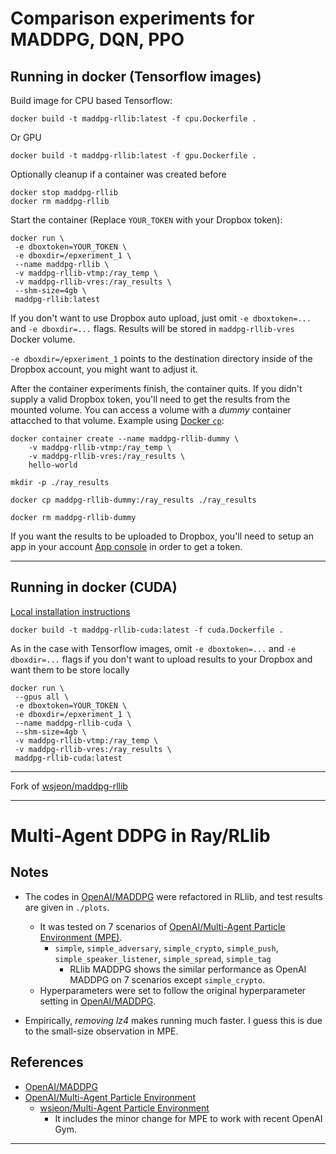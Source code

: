 # Comparison experiments for MADDPG, DQN, PPO


## Running in docker (Tensorflow images)

Build image for CPU based Tensorflow:
```
docker build -t maddpg-rllib:latest -f cpu.Dockerfile .
```
Or GPU
```
docker build -t maddpg-rllib:latest -f gpu.Dockerfile .
```

Optionally cleanup if a container was created before
```
docker stop maddpg-rllib
docker rm maddpg-rllib
```
Start the container (Replace `YOUR_TOKEN` with your Dropbox token):
```
docker run \
 -e dboxtoken=YOUR_TOKEN \
 -e dboxdir=/epxeriment_1 \
 --name maddpg-rllib \
 -v maddpg-rllib-vtmp:/ray_temp \
 -v maddpg-rllib-vres:/ray_results \
 --shm-size=4gb \
 maddpg-rllib:latest
```

If you don't want to use Dropbox auto upload, just omit `-e dboxtoken=...` and `-e dboxdir=...` flags. Results will be stored in `maddpg-rllib-vres` Docker volume.

`-e dboxdir=/epxeriment_1` points to the destination directory inside of the Dropbox account, you might want to adjust it.

After the container experiments finish, the container quits. If you didn't supply a valid Dropbox token, you'll need to get the results from the mounted volume. You can access a volume with a *dummy* container attacched to that volume. Example using [Docker `cp`](https://docs.docker.com/engine/reference/commandline/cp/):
```
docker container create --name maddpg-rllib-dummy \
    -v maddpg-rllib-vtmp:/ray_temp \ 
    -v maddpg-rllib-vres:/ray_results \ 
    hello-world

mkdir -p ./ray_results  

docker cp maddpg-rllib-dummy:/ray_results ./ray_results

docker rm maddpg-rllib-dummy
```

If you want the results to be uploaded to Dropbox, you'll need to setup an app in your account [App console](https://www.dropbox.com/developers/apps) in order to get a token.

---

## Running in docker (CUDA)

[Local installation instructions](./INSTALL_CUDA.md)

```
docker build -t maddpg-rllib-cuda:latest -f cuda.Dockerfile .
```

As in the case with Tensorflow images, omit `-e dboxtoken=...` and `-e dboxdir=...` flags if you don't want to upload results to your Dropbox and want them to be store locally

```
docker run \
 --gpus all \
 -e dboxtoken=YOUR_TOKEN \
 -e dboxdir=/epxeriment_1 \
 --name maddpg-rllib-cuda \
 --shm-size=4gb \
 -v maddpg-rllib-vtmp:/ray_temp \
 -v maddpg-rllib-vres:/ray_results \
 maddpg-rllib-cuda:latest
```


***
Fork of [wsjeon/maddpg-rllib](https://github.com/wsjeon/maddpg-rllib)
***

# Multi-Agent DDPG in Ray/RLlib

## Notes
- The codes in [OpenAI/MADDPG](https://github.com/openai/maddpg) were refactored in RLlib, and test results are given in `./plots`.
    - It was tested on 7 scenarios of [OpenAI/Multi-Agent Particle Environment (MPE)](https://github.com/openai/multiagent-particle-envs).
        - `simple`, `simple_adversary`, `simple_crypto`, `simple_push`, `simple_speaker_listener`, `simple_spread`, `simple_tag`
            - RLlib MADDPG shows the similar performance as OpenAI MADDPG on 7 scenarios except `simple_crypto`. 
    - Hyperparameters were set to follow the original hyperparameter setting in [OpenAI/MADDPG](https://github.com/openai/maddpg).
    
- Empirically, *removing lz4* makes running much faster. I guess this is due to the small-size observation in MPE. 
    

## References
- [OpenAI/MADDPG](https://github.com/openai/maddpg)
- [OpenAI/Multi-Agent Particle Environment](https://github.com/openai/multiagent-particle-envs)
    - [wsjeon/Multi-Agent Particle Environment](https://github.com/wsjeon/multiagent-particle-envs)
        - It includes the minor change for MPE to work with recent OpenAI Gym.

 ***
